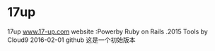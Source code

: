 # 17up
17up
www.17-up.com 
website :Powerby Ruby on Rails .2015
Tools by Cloud9
2016-02-01
github
这是一个初始版本